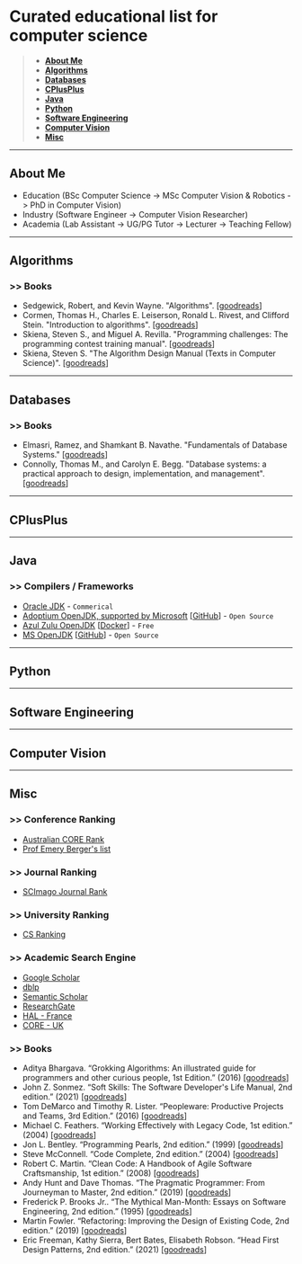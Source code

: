 # Curated educational list for computer science
> * **[About Me](https://github.com/mawady/awesome-cs#About-Me)**
> * **[Algorithms](https://github.com/mawady/awesome-cs#Algorithms)**
> * **[Databases](https://github.com/mawady/awesome-cs#Databases)**
> * **[CPlusPlus](https://github.com/mawady/awesome-cs#CPlusPlus)**
> * **[Java](https://github.com/mawady/awesome-cs#Java)**
> * **[Python](https://github.com/mawady/awesome-cs#Python)**
> * **[Software Engineering](https://github.com/mawady/awesome-cs#Software-Engineering)**
> * **[Computer Vision](https://github.com/mawady/awesome-cs#Computer-Vision)**
> * **[Misc](https://github.com/mawady/awesome-cs#Misc)**

---

## About Me
- Education (BSc Computer Science -> MSc Computer Vision & Robotics -> PhD in Computer Vision)
- Industry (Software Engineer -> Computer Vision Researcher)
- Academia (Lab Assistant -> UG/PG Tutor -> Lecturer -> Teaching Fellow)

---

## Algorithms

### >> Books
- Sedgewick, Robert, and Kevin Wayne. "Algorithms". [[goodreads](https://www.goodreads.com/book/show/10803540-algorithms)]
- Cormen, Thomas H., Charles E. Leiserson, Ronald L. Rivest, and Clifford Stein. "Introduction to algorithms". [[goodreads](https://www.goodreads.com/book/show/108986.Introduction_to_Algorithms)]
- Skiena, Steven S., and Miguel A. Revilla. "Programming challenges: The programming contest training manual".  [[goodreads](https://www.goodreads.com/book/show/1041695.Programming_Challenges)]
- Skiena, Steven S. "The Algorithm Design Manual (Texts in Computer Science)". [[goodreads](https://www.goodreads.com/book/show/55357750-the-algorithm-design-manual)]

---

## Databases

### >> Books
- Elmasri, Ramez, and Shamkant B. Navathe. "Fundamentals of Database Systems." [[goodreads](https://www.goodreads.com/book/show/161300.Fundamentals_of_Database_Systems)]
- Connolly, Thomas M., and Carolyn E. Begg. "Database systems: a practical approach to design, implementation, and management". [[goodreads](https://www.goodreads.com/book/show/617120.Database_Systems)]

---

## CPlusPlus

---

## Java

### >> Compilers / Frameworks
- [Oracle JDK](https://www.oracle.com/java/technologies/) - `Commerical`
- [Adoptium OpenJDK, supported by Microsoft](https://adoptium.net/) [[GitHub](https://github.com/adoptium/jdk)] - `Open Source`
- [Azul Zulu OpenJDK](https://www.azul.com/downloads/?package=jdk#zulu) [[Docker](https://github.com/zulu-openjdk/zulu-openjdk)] - `Free`
- [MS OpenJDK](https://www.microsoft.com/openjdk) [[GitHub](https://github.com/microsoft/openjdk)]  - `Open Source`

---

## Python

---

## Software Engineering

---

## Computer Vision

---

## Misc

### >> Conference Ranking
- [Australian CORE Rank](http://portal.core.edu.au/conf-ranks/)
- [Prof Emery Berger's list](https://github.com/emeryberger/csconferences)

### >> Journal Ranking
- [SCImago Journal Rank](https://www.scimagojr.com)

### >> University Ranking
- [CS Ranking](https://csrankings.org/)

### >> Academic Search Engine
- [Google Scholar](https://scholar.google.com)
- [dblp](https://dblp.org)
- [Semantic Scholar](https://semanticscholar.org)
- [ResearchGate](https://www.researchgate.net)
- [HAL - France](https://hal.archives-ouvertes.fr)
- [CORE - UK](https://core.ac.uk)

### >> Books
- Aditya Bhargava. “Grokking Algorithms: An illustrated guide for programmers and other curious people, 1st Edition.” (2016) [[goodreads](https://www.goodreads.com/book/show/22847284-grokking-algorithms-an-illustrated-guide-for-programmers-and-other-curio)]
- John Z. Sonmez. “Soft Skills: The Software Developer's Life Manual, 2nd edition.” (2021) [[goodreads](https://www.goodreads.com/book/show/59727347-soft-skills)]
- Tom DeMarco and Timothy R. Lister. “Peopleware: Productive Projects and Teams, 3rd Edition.” (2016) [[goodreads](https://www.goodreads.com/book/show/67825.Peopleware)]
- Michael C. Feathers. “Working Effectively with Legacy Code, 1st edition.” (2004) [[goodreads](https://www.goodreads.com/book/show/44919.Working_Effectively_with_Legacy_Code)]
- Jon L. Bentley. “Programming Pearls, 2nd edition.” (1999) [[goodreads](https://www.goodreads.com/book/show/35625104-programming-pearls)]
- Steve McConnell. “Code Complete, 2nd edition.” (2004) [[goodreads](https://www.goodreads.com/book/show/4845.Code_Complete)]
- Robert C. Martin. “Clean Code: A Handbook of Agile Software Craftsmanship, 1st edition.” (2008) [[goodreads](https://www.goodreads.com/book/show/3735293-clean-code)]
- Andy Hunt and Dave Thomas. “The Pragmatic Programmer: From Journeyman to Master, 2nd edition.” (2019) [[goodreads](https://www.goodreads.com/book/show/4099.The_Pragmatic_Programmer)]
- Frederick P. Brooks Jr.. “The Mythical Man-Month: Essays on Software Engineering, 2nd edition.” (1995) [[goodreads](https://www.goodreads.com/book/show/13629.The_Mythical_Man_Month)]
- Martin Fowler. “Refactoring: Improving the Design of Existing Code, 2nd edition.” (2019) [[goodreads](https://www.goodreads.com/book/show/44936.Refactoring)]
- Eric Freeman, Kathy Sierra, Bert Bates, Elisabeth Robson. “Head First Design Patterns, 2nd edition.” (2021) [[goodreads](https://www.goodreads.com/book/show/58128.Head_First_Design_Patterns)]
